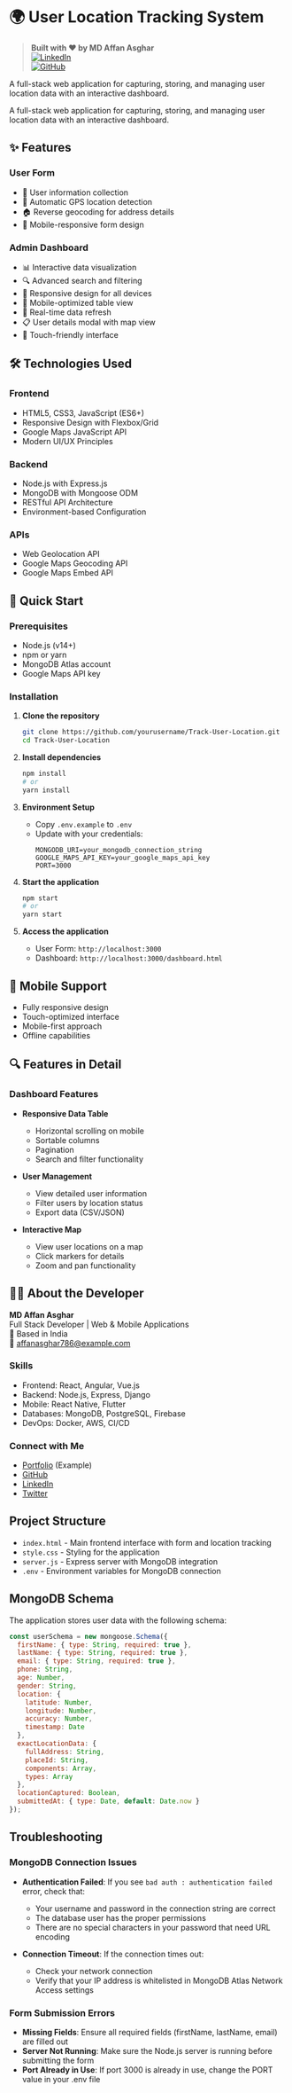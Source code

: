 # 🌍 User Location Tracking System

> **Built with ❤️ by MD Affan Asghar**  
> [![LinkedIn](https://img.shields.io/badge/LinkedIn-Connect-blue?style=flat&logo=linkedin)](https://linkedin.com/in/mdaffanasghar)  
> [![GitHub](https://img.shields.io/badge/GitHub-Follow-black?style=flat&logo=github)](https://github.com/affancoder)

A full-stack web application for capturing, storing, and managing user location data with an interactive dashboard.

A full-stack web application for capturing, storing, and managing user location data with an interactive dashboard.

## ✨ Features

### User Form
- 📝 User information collection
- 📍 Automatic GPS location detection
- 🏠 Reverse geocoding for address details
- 📱 Mobile-responsive form design

### Admin Dashboard
- 📊 Interactive data visualization
- 🔍 Advanced search and filtering
- 📱 Responsive design for all devices
- 📱 Mobile-optimized table view
- 🔄 Real-time data refresh
- 📋 User details modal with map view
- 📱 Touch-friendly interface

## 🛠️ Technologies Used

### Frontend
- HTML5, CSS3, JavaScript (ES6+)
- Responsive Design with Flexbox/Grid
- Google Maps JavaScript API
- Modern UI/UX Principles

### Backend
- Node.js with Express.js
- MongoDB with Mongoose ODM
- RESTful API Architecture
- Environment-based Configuration

### APIs
- Web Geolocation API
- Google Maps Geocoding API
- Google Maps Embed API

## 🚀 Quick Start

### Prerequisites
- Node.js (v14+)
- npm or yarn
- MongoDB Atlas account
- Google Maps API key

### Installation

1. **Clone the repository**
   ```bash
   git clone https://github.com/yourusername/Track-User-Location.git
   cd Track-User-Location
   ```

2. **Install dependencies**
   ```bash
   npm install
   # or
   yarn install
   ```

3. **Environment Setup**
   - Copy `.env.example` to `.env`
   - Update with your credentials:
     ```
     MONGODB_URI=your_mongodb_connection_string
     GOOGLE_MAPS_API_KEY=your_google_maps_api_key
     PORT=3000
     ```

4. **Start the application**
   ```bash
   npm start
   # or
   yarn start
   ```

5. **Access the application**
   - User Form: `http://localhost:3000`
   - Dashboard: `http://localhost:3000/dashboard.html`

## 📱 Mobile Support
- Fully responsive design
- Touch-optimized interface
- Mobile-first approach
- Offline capabilities

## 🔍 Features in Detail

### Dashboard Features
- **Responsive Data Table**
  - Horizontal scrolling on mobile
  - Sortable columns
  - Pagination
  - Search and filter functionality

- **User Management**
  - View detailed user information
  - Filter users by location status
  - Export data (CSV/JSON)

- **Interactive Map**
  - View user locations on a map
  - Click markers for details
  - Zoom and pan functionality

## 👨‍💻 About the Developer

**MD Affan Asghar**  
Full Stack Developer | Web & Mobile Applications  
📍 Based in India  
📧 affanasghar786@example.com  

### Skills
- Frontend: React, Angular, Vue.js
- Backend: Node.js, Express, Django
- Mobile: React Native, Flutter
- Databases: MongoDB, PostgreSQL, Firebase
- DevOps: Docker, AWS, CI/CD

### Connect with Me
- [Portfolio](https://affancoder.dev) (Example)
- [GitHub](https://github.com/affancoder)
- [LinkedIn](https://linkedin.com/in/affan-asghar)
- [Twitter](https://twitter.com/affancoder)

## Project Structure

- `index.html` - Main frontend interface with form and location tracking
- `style.css` - Styling for the application
- `server.js` - Express server with MongoDB integration
- `.env` - Environment variables for MongoDB connection

## MongoDB Schema

The application stores user data with the following schema:

```javascript
const userSchema = new mongoose.Schema({
  firstName: { type: String, required: true },
  lastName: { type: String, required: true },
  email: { type: String, required: true },
  phone: String,
  age: Number,
  gender: String,
  location: {
    latitude: Number,
    longitude: Number,
    accuracy: Number,
    timestamp: Date
  },
  exactLocationData: {
    fullAddress: String,
    placeId: String,
    components: Array,
    types: Array
  },
  locationCaptured: Boolean,
  submittedAt: { type: Date, default: Date.now }
});
```

## Troubleshooting

### MongoDB Connection Issues

- **Authentication Failed**: If you see `bad auth : authentication failed` error, check that:
  - Your username and password in the connection string are correct
  - The database user has the proper permissions
  - There are no special characters in your password that need URL encoding

- **Connection Timeout**: If the connection times out:
  - Check your network connection
  - Verify that your IP address is whitelisted in MongoDB Atlas Network Access settings

### Form Submission Errors

- **Missing Fields**: Ensure all required fields (firstName, lastName, email) are filled out
- **Server Not Running**: Make sure the Node.js server is running before submitting the form
- **Port Already in Use**: If port 3000 is already in use, change the PORT value in your .env file